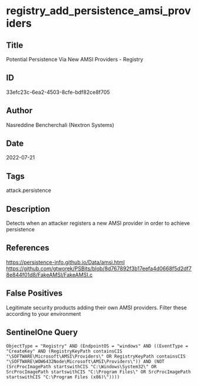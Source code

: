 # registry_add_persistence_amsi_providers

## Title
Potential Persistence Via New AMSI Providers - Registry

## ID
33efc23c-6ea2-4503-8cfe-bdf82ce8f705

## Author
Nasreddine Bencherchali (Nextron Systems)

## Date
2022-07-21

## Tags
attack.persistence

## Description
Detects when an attacker registers a new AMSI provider in order to achieve persistence

## References
https://persistence-info.github.io/Data/amsi.html
https://github.com/gtworek/PSBits/blob/8d767892f3b17eefa4d0668f5d2df78e844f01d8/FakeAMSI/FakeAMSI.c

## False Positives
Legitimate security products adding their own AMSI providers. Filter these according to your environment

## SentinelOne Query
```
ObjectType = "Registry" AND (EndpointOS = "windows" AND ((EventType = "CreateKey" AND (RegistryKeyPath containsCIS "\SOFTWARE\Microsoft\AMSI\Providers\" OR RegistryKeyPath containsCIS "\SOFTWARE\WOW6432Node\Microsoft\AMSI\Providers\")) AND (NOT (SrcProcImagePath startswithCIS "C:\Windows\System32\" OR SrcProcImagePath startswithCIS "C:\Program Files\" OR SrcProcImagePath startswithCIS "C:\Program Files (x86)\"))))

```